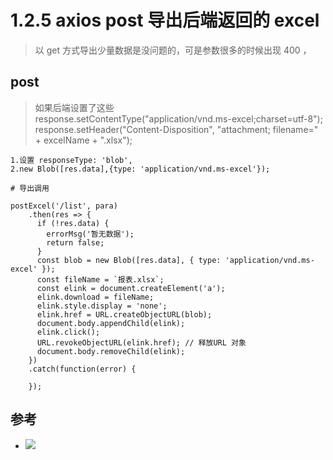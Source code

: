 # 1.2.5 axios post 导出后端返回的 excel


>以 get 方式导出少量数据是没问题的，可是参数很多的时候出现 400 ，

## post

>如果后端设置了这些  
response.setContentType("application/vnd.ms-excel;charset=utf-8");  
response.setHeader("Content-Disposition", "attachment; filename=" + excelName + ".xlsx");  


```
1.设置 responseType: 'blob',
2.new Blob([res.data],{type: 'application/vnd.ms-excel'});

# 导出调用

postExcel('/list', para)
    .then(res => {
      if (!res.data) {
        errorMsg('暂无数据');
        return false;
      }
      const blob = new Blob([res.data], { type: 'application/vnd.ms-excel' });
      const fileName = `报表.xlsx`;
      const elink = document.createElement('a');
      elink.download = fileName;
      elink.style.display = 'none';
      elink.href = URL.createObjectURL(blob);
      document.body.appendChild(elink);
      elink.click();
      URL.revokeObjectURL(elink.href); // 释放URL 对象
      document.body.removeChild(elink);
    })
    .catch(function(error) {
      
    });
```


## 参考
- ![](https://fairyly.github.io/image-links/export_to_excel.jpg)
